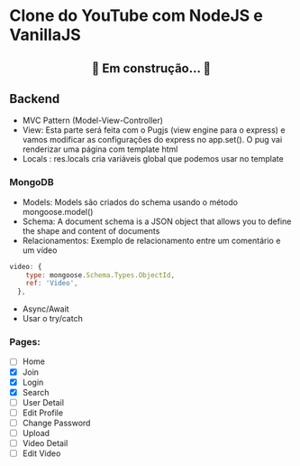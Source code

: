 # Clone do YouTube com NodeJS e VanillaJS

<h2 align="center"> 
	🚧  Em construção...  🚧
</h2>

## Backend

- MVC Pattern (Model-View-Controller)
- View:
  Esta parte será feita com o Pugjs (view engine para o express) e vamos modificar as configurações do express no app.set(). O pug vai renderizar uma página com template html
- Locals : res.locals cria variáveis global que podemos usar no template

### MongoDB

- Models: Models são criados do schema usando o método mongoose.model()
- Schema: A document schema is a JSON object that allows you to define the shape and content of documents
- Relacionamentos: Exemplo de relacionamento entre um comentário e um vídeo

```javascript
video: {
    type: mongoose.Schema.Types.ObjectId,
    ref: 'Video',
  },
```

- Async/Await
- Usar o try/catch

### Pages:

- [ ] Home
- [x] Join
- [x] Login
- [x] Search
- [ ] User Detail
- [ ] Edit Profile
- [ ] Change Password
- [ ] Upload
- [ ] Video Detail
- [ ] Edit Video
